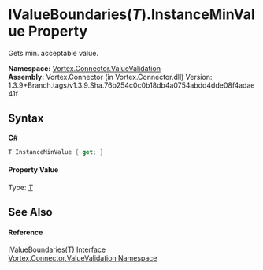 # IValueBoundaries(*T*).InstanceMinValue Property 
 

Gets min. acceptable value.

**Namespace:**&nbsp;<a href="N_Vortex_Connector_ValueValidation.md">Vortex.Connector.ValueValidation</a><br />**Assembly:**&nbsp;Vortex.Connector (in Vortex.Connector.dll) Version: 1.3.9+Branch.tags/v1.3.9.Sha.76b254c0c0b18db4a0754abdd4dde08f4adae41f

## Syntax

**C#**<br />
``` C#
T InstanceMinValue { get; }
```


#### Property Value
Type: <a href="T_Vortex_Connector_ValueValidation_IValueBoundaries_1.md">*T*</a>

## See Also


#### Reference
<a href="T_Vortex_Connector_ValueValidation_IValueBoundaries_1.md">IValueBoundaries(T) Interface</a><br /><a href="N_Vortex_Connector_ValueValidation.md">Vortex.Connector.ValueValidation Namespace</a><br />